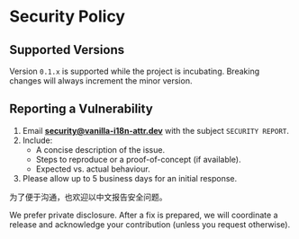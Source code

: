 # Security Policy

## Supported Versions

Version `0.1.x` is supported while the project is incubating. Breaking changes
will always increment the minor version.

## Reporting a Vulnerability

1. Email **security@vanilla-i18n-attr.dev** with the subject `SECURITY REPORT`.
2. Include:
   - A concise description of the issue.
   - Steps to reproduce or a proof-of-concept (if available).
   - Expected vs. actual behaviour.
3. Please allow up to 5 business days for an initial response.

为了便于沟通，也欢迎以中文报告安全问题。

We prefer private disclosure. After a fix is prepared, we will coordinate a
release and acknowledge your contribution (unless you request otherwise).
